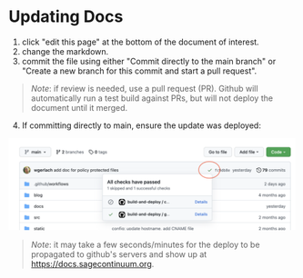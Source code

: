 # Updating Docs

1. click "edit this page" at the bottom of the document of interest.
2. change the markdown.
3. commit the file using either "Commit directly to the main branch" or "Create a new branch for this commit and start a pull request".

> _Note_: if review is needed, use a pull request (PR).  Github will automatically run a test build against PRs, but will not deploy the document until it merged.

4. If committing directly to main, ensure the update was deployed:

![github action status](./images/github-action-status.png)

> _Note_: it may take a few seconds/minutes for the deploy to be propagated to github's servers and show up at https://docs.sagecontinuum.org.

